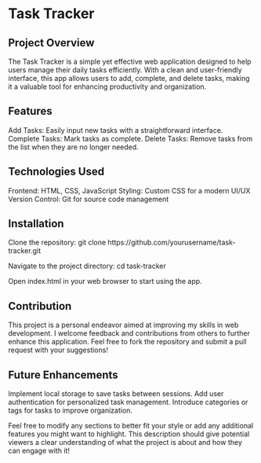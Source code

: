 <h1>Task Tracker</h1>

<h2>Project Overview</h2>
The Task Tracker is a simple yet effective web application designed to help users manage their daily tasks efficiently. With a clean and user-friendly interface, this app allows users to add, complete, and delete tasks, making it a valuable tool for enhancing productivity and organization.

<h2>Features</h2>

Add Tasks: Easily input new tasks with a straightforward interface.
Complete Tasks: Mark tasks as complete.
Delete Tasks: Remove tasks from the list when they are no longer needed.

<h2>Technologies Used</h2>
Frontend: HTML, CSS, JavaScript
Styling: Custom CSS for a modern UI/UX
Version Control: Git for source code management

<h2>Installation</h2>
Clone the repository:
git clone https://github.com/yourusername/task-tracker.git

Navigate to the project directory:
cd task-tracker

Open index.html in your web browser to start using the app.

<h2>Contribution</h2>
This project is a personal endeavor aimed at improving my skills in web development. I welcome feedback and contributions from others to further enhance this application. Feel free to fork the repository and submit a pull request with your suggestions!

<h2>Future Enhancements</h2>
Implement local storage to save tasks between sessions.
Add user authentication for personalized task management.
Introduce categories or tags for tasks to improve organization.


Feel free to modify any sections to better fit your style or add any additional features you might want to highlight. This description should give potential viewers a clear understanding of what the project is about and how they can engage with it!
